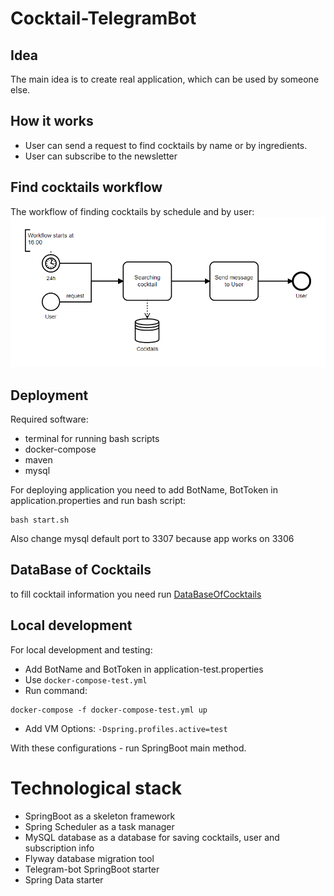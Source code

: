 # Cocktail-TelegramBot


## Idea
The main idea is to create real application, which can be used by someone else. 

## How it works 
- User can send a request to find cocktails by name or by ingredients.
- User can subscribe to the newsletter

## Find cocktails workflow
The workflow of finding cocktails by schedule and by user:
![workflow](bpmn.png)

## Deployment
Required software:
- terminal for running bash scripts
- docker-compose 
- maven
- mysql

For deploying application you need to add BotName, BotToken in application.properties and run bash script:
```shell
bash start.sh
```

Also change mysql default port to 3307 because app works on 3306
## DataBase of Cocktails
to fill cocktail information you need run [DataBaseOfCocktails](https://github.com/Stepan-eagle/DataBaseOfCocktails)

## Local development

For local development and testing:
- Add BotName and BotToken in application-test.properties
- Use `docker-compose-test.yml`
- Run command:
```shell
docker-compose -f docker-compose-test.yml up
```

- Add VM Options: `-Dspring.profiles.active=test `

With these configurations - run SpringBoot main method.

# Technological stack
- SpringBoot as a skeleton framework
- Spring Scheduler as a task manager
- MySQL database as a database for saving cocktails, user and subscription info
- Flyway database migration tool
- Telegram-bot SpringBoot starter
- Spring Data starter